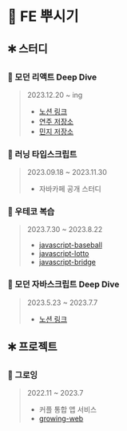 # 🧸 FE 뿌시기
## 🞷 스터디
### 🍯 모던 리액트 Deep Dive
> 2023.12.20 ~ ing
> - [노션 링크](https://yjmj.notion.site/deep-dive-0f458634f61543189f7b14924e716580?pvs=4)
> - [연주 저장소](https://github.com/yeonju0110/book-study/tree/main/modern-react-deep-dive)
> - [민지 저장소](https://github.com/metamoong/react-deep-dive)

### 🍯 러닝 타입스크립트
> 2023.09.18 ~ 2023.11.30
> - 자바카페 공개 스터디

### 🍯 우테코 복습
> 2023.7.30 ~ 2023.8.22
> - [javascript-baseball](https://github.com/teamGrowing/javascript-baseball)
> - [javascript-lotto](https://github.com/teamGrowing/javascript-lotto)
> - [javascript-bridge](https://github.com/teamGrowing/javascript-bridge)

### 🍯 모던 자바스크립트 Deep Dive
> 2023.5.23 ~ 2023.7.7
> - [노션 링크](https://yjmj.notion.site/JS-Deep-Dive-ff582e4a8cb644129bc2a61c1c161884?pvs=4)

## 🞷 프로젝트
### 🍯 그로잉
> 2022.11 ~ 2023.7
> - 커플 통합 앱 서비스
> - [growing-web](https://github.com/teamGrowing/growing-web)
